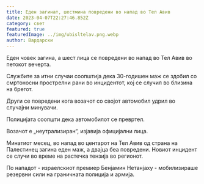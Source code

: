 ```yaml
---
title: Еден загинат, шестмина повредени во напад во Тел Авив
date: 2023-04-07T22:27:46.852Z
category: свет
featured: true
featuredImage: ../img/ubisltelav.png.webp
author: Вардарски
---
```


Еден човек загина, а шест лица се повредени во напад во Тел Авив во петокот вечерта.

Службите за итни случаи соопштија дека 30-годишен маж се здобил со смртоносни прострелни рани во инцидентот, кој се случил во близина на брегот.

Други се повредени кога возачот со својот автомобил удрил во случајни минувачи.

Полицијата соопшти дека автомобилот се превртел.

Возачот е „неутрализиран“, изјавија официјални лица.

Минатиот месец, во напад во центарот на Тел Авив од страна на Палестинец загина еден маж, а двајца беа повредени. Новиот инцидент се случи во време на растечка тензија во регионот.

По нападот - израелскиот премиер Бенјамин Нетанјаху - мобилизираше резервни сили на граничната полиција и армија.
